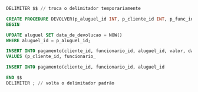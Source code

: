 ```sql
DELIMITER $$ // troca o delimitador temporariamente

CREATE PROCEDURE DEVOLVER(p_aluguel_id INT, p_cliente_id INT, p_func_id INT, p_valor DECIMAL(5,2))
BEGIN

UPDATE aluguel SET data_de_devolucao = NOW()
WHERE aluguel_id = p_aluguel_id;

INSERT INTO pagamento(cliente_id, funcionario_id, aluguel_id, valor, data_de_pagamento)
VALUES (p_cliente_id, funcionario_

INSERT INTO pagamento(cliente_id, funcionario_id, aluguel_id

END $$
DELIMITER ; // volta o delimitador padrão
```
<!--stackedit_data:
eyJoaXN0b3J5IjpbLTc3NjUwMjgwLDE1Njg4MTc0MDYsLTYyNj
I1MzgzNl19
-->